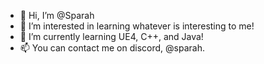 - 👋 Hi, I’m @Sparah
- 👀 I’m interested in learning whatever is interesting to me!
- 🌱 I’m currently learning UE4, C++, and Java!
- 📫 You can contact me on discord, @sparah.

<!---
Sparah/Sparah is a ✨ special ✨ repository because its `README.md` (this file) appears on your GitHub profile.
You can click the Preview link to take a look at your changes.
--->
